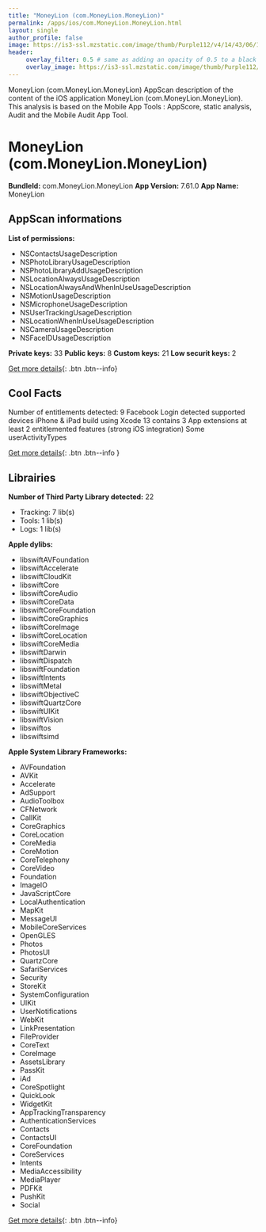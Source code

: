 ```yaml
---
title: "MoneyLion (com.MoneyLion.MoneyLion)"
permalink: /apps/ios/com.MoneyLion.MoneyLion.html
layout: single
author_profile: false
image: https://is3-ssl.mzstatic.com/image/thumb/Purple112/v4/14/43/06/144306ac-6a33-b1c6-98f5-7b3314dd1e83/AppIcon-0-0-1x_U007emarketing-0-0-0-10-0-0-sRGB-0-0-0-GLES2_U002c0-512MB-85-220-0-0.png/512x512bb.jpg
header: 
     overlay_filter: 0.5 # same as adding an opacity of 0.5 to a black background
     overlay_image: https://is3-ssl.mzstatic.com/image/thumb/Purple112/v4/14/43/06/144306ac-6a33-b1c6-98f5-7b3314dd1e83/AppIcon-0-0-1x_U007emarketing-0-0-0-10-0-0-sRGB-0-0-0-GLES2_U002c0-512MB-85-220-0-0.png/512x512bb.jpg
---
```

MoneyLion (com.MoneyLion.MoneyLion) AppScan description of the content of the iOS application MoneyLion (com.MoneyLion.MoneyLion). This analysis is based on the Mobile App Tools : AppScore, static analysis, Audit and the Mobile Audit App Tool.

# MoneyLion (com.MoneyLion.MoneyLion)

**BundleId:** com.MoneyLion.MoneyLion
**App Version:** 7.61.0
**App Name:** MoneyLion


## AppScan informations 

**List of permissions:** 
- NSContactsUsageDescription
- NSPhotoLibraryUsageDescription
- NSPhotoLibraryAddUsageDescription
- NSLocationAlwaysUsageDescription
- NSLocationAlwaysAndWhenInUseUsageDescription
- NSMotionUsageDescription
- NSMicrophoneUsageDescription
- NSUserTrackingUsageDescription
- NSLocationWhenInUseUsageDescription
- NSCameraUsageDescription
- NSFaceIDUsageDescription
  
  
**Private keys:** 33
**Public keys:** 8
**Custom keys:** 21
**Low securit keys:** 2
  
[Get more details](/pricing.html){: .btn .btn--info}

## Cool Facts

Number of entitlements detected: 9
Facebook Login detected
supported devices iPhone & iPad
build using Xcode 13
contains 3 App extensions
at least 2 entitlemented features (strong iOS integration)
Some userActivityTypes
  
[Get more details](/pricing.html){: .btn .btn--info }

## Librairies 
**Number of Third Party Library detected:** 22
- Tracking: 7 lib(s)
- Tools: 1 lib(s)
- Logs: 1 lib(s)


**Apple dylibs:**
- libswiftAVFoundation
- libswiftAccelerate
- libswiftCloudKit
- libswiftCore
- libswiftCoreAudio
- libswiftCoreData
- libswiftCoreFoundation
- libswiftCoreGraphics
- libswiftCoreImage
- libswiftCoreLocation
- libswiftCoreMedia
- libswiftDarwin
- libswiftDispatch
- libswiftFoundation
- libswiftIntents
- libswiftMetal
- libswiftObjectiveC
- libswiftQuartzCore
- libswiftUIKit
- libswiftVision
- libswiftos
- libswiftsimd


**Apple System Library Frameworks:**
- AVFoundation
- AVKit
- Accelerate
- AdSupport
- AudioToolbox
- CFNetwork
- CallKit
- CoreGraphics
- CoreLocation
- CoreMedia
- CoreMotion
- CoreTelephony
- CoreVideo
- Foundation
- ImageIO
- JavaScriptCore
- LocalAuthentication
- MapKit
- MessageUI
- MobileCoreServices
- OpenGLES
- Photos
- PhotosUI
- QuartzCore
- SafariServices
- Security
- StoreKit
- SystemConfiguration
- UIKit
- UserNotifications
- WebKit
- LinkPresentation
- FileProvider
- CoreText
- CoreImage
- AssetsLibrary
- PassKit
- iAd
- CoreSpotlight
- QuickLook
- WidgetKit
- AppTrackingTransparency
- AuthenticationServices
- Contacts
- ContactsUI
- CoreFoundation
- CoreServices
- Intents
- MediaAccessibility
- MediaPlayer
- PDFKit
- PushKit
- Social


  
[Get more details](/pricing.html){: .btn .btn--info}

